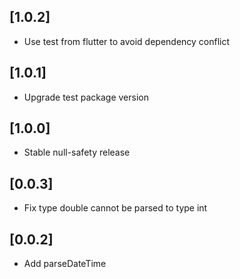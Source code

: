 ## [1.0.2]
- Use test from flutter to avoid dependency conflict
## [1.0.1]
- Upgrade test package version

## [1.0.0]

- Stable null-safety release

## [0.0.3]

- Fix type double cannot be parsed to type int

## [0.0.2]

- Add parseDateTime


